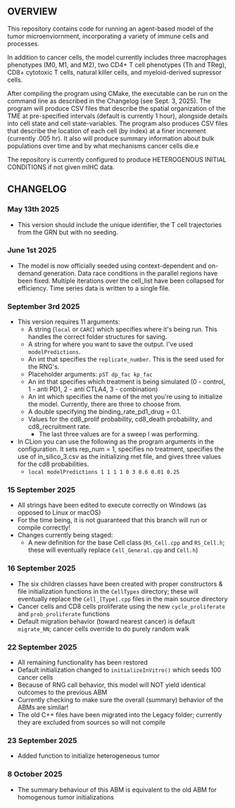 ## OVERVIEW
This repository contains code for running an agent-based model of the tumor microenviornment, incorporating a variety of immune cells and processes.

In addition to cancer cells, the model currently includes three macrophages phenotypes (M0, M1, and M2), two CD4+ T cell phenotypes (Th and TReg), CD8+ cytotoxic T cells, natural killer cells, and myeloid-derived supressor cells.

After compiling the program using CMake, the executable can be run on the command line as described in the Changelog (see Sept. 3, 2025).
The program will produce CSV files that describe the spatial organization of the TME at pre-specified intervals (default is currently 1 hour), alongside details into cell state and cell state-variables.
The program also produces CSV files that describe the location of each cell (by index) at a finer increment (currently .005 hr). 
It also will produce summary information about bulk populations over time and by what mechanisms cancer cells die.e

The repository is currently configured to produce HETEROGENOUS INITIAL CONDITIONS if not given mIHC data.

## CHANGELOG

### May 13th 2025
- This version should include the unique identifier, the T cell trajectories from the GRN but with no seeding.
### June 1st 2025
- The model is now officially seeded using context-dependent and on-demand generation. Data race conditions in the parallel regions have been fixed. Multiple iterations over the cell_list have been collapsed for efficiency. Time series data is written to a single file.
### September 3rd 2025
- This version requires 11 arguments:
    - A string (`local` or `CARC`) which specifies where it's being run. This handles the correct folder structures for saving.
    - A string for where you want to save the output. I've used `modelPredictions`.
    - An int that specifies the `replicate_number`. This is the seed used for the RNG's.
    - Placeholder arguments: `pST dp_fac kp_fac`
    - An int that specifies which treatment is being simulated (0 - control, 1 - anti PD1, 2 - anti CTLA4, 3 - combination)
    - An int which specifies the name of the met you're using to initialize the model. Currently, there are three to choose from.
    - A double specifying the binding_rate_pd1_drug = 0.1.
    - Values for the cd8_prolif probability, cd8_death probability, and cd8_recruitment rate.
        - The last three values are for a sweep I was performing.
- In CLion you can use the following as the program arguments in the configuration. It sets rep_num = 1, specifies no treatment, specifies the use of in_silico_3.csv as the initializing met file, and gives three values for the cd8 probabilities.
    - `local modelPredictions 1 1 1 1 0 3 0.6 0.01 0.25`
### 15 September 2025
- All strings have been edited to execute correctly on Windows (as opposed to Linux or macOS)
- For the time being, it is not guaranteed that this branch will run or compile correctly!
- Changes currently being staged:
    - A new definition for the base Cell class (`RS_Cell.cpp` and `RS_Cell.h`; these will eventually replace `Cell_General.cpp` and `Cell.h`)

### 16 September 2025
- The six children classes have been created with proper constructors & file initialization functions in the `CellTypes` directory; these will eventually replace the `Cell_[Type].cpp` files in the main source directory
- Cancer cells and CD8 cells proliferate using the new `cycle_proliferate` and `prob_proliferate` functions
- Default migration behavior (toward nearest cancer) is default `migrate_NN`; cancer cells override to do purely random walk

### 22 September 2025
- All remaining functionality has been restored
- Default initialization changed to `initializeInVitro()` which seeds 100 cancer cells
- Because of RNG call behavior, this model will NOT yield identical outcomes to the previous ABM
- Currently checking to make sure the overall (summary) behavior of the ABMs are similar!
- The old C++ files have been migrated into the Legacy folder; currently they are excluded from sources so will not compile

### 23 September 2025
- Added function to initialize heterogeneous tumor

### 8 October 2025
- The summary behaviour of this ABM is equivalent to the old ABM for homogenous tumor initializations